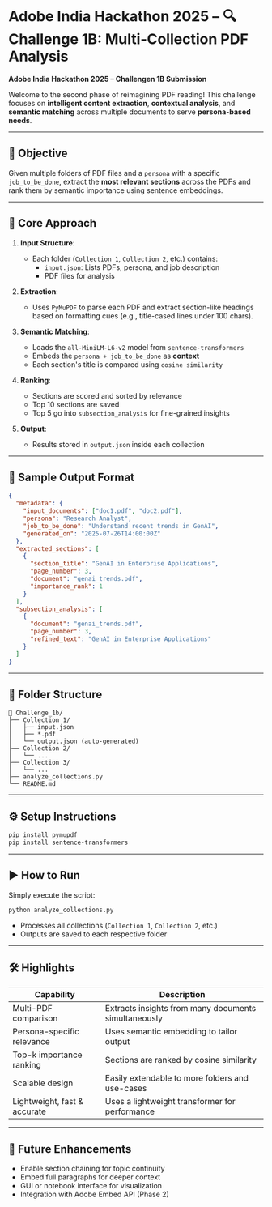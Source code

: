 # Adobe India Hackathon 2025 – 🔍 Challenge 1B: Multi-Collection PDF Analysis
**Adobe India Hackathon 2025 – Challengen 1B Submission**

Welcome to the second phase of reimagining PDF reading! This challenge focuses on **intelligent content extraction**, **contextual analysis**, and **semantic matching** across multiple documents to serve **persona-based needs**.

---

## 🌟 Objective

Given multiple folders of PDF files and a `persona` with a specific `job_to_be_done`, extract the **most relevant sections** across the PDFs and rank them by semantic importance using sentence embeddings.

---

## 🧠 Core Approach

1. **Input Structure**:
   - Each folder (`Collection 1`, `Collection 2`, etc.) contains:
     - `input.json`: Lists PDFs, persona, and job description
     - PDF files for analysis

2. **Extraction**:
   - Uses `PyMuPDF` to parse each PDF and extract section-like headings based on formatting cues (e.g., title-cased lines under 100 chars).

3. **Semantic Matching**:
   - Loads the `all-MiniLM-L6-v2` model from `sentence-transformers`
   - Embeds the `persona + job_to_be_done` as **context**
   - Each section's title is compared using `cosine similarity`

4. **Ranking**:
   - Sections are scored and sorted by relevance
   - Top 10 sections are saved
   - Top 5 go into `subsection_analysis` for fine-grained insights

5. **Output**:
   - Results stored in `output.json` inside each collection

---

## 🧪 Sample Output Format

```json
{
  "metadata": {
    "input_documents": ["doc1.pdf", "doc2.pdf"],
    "persona": "Research Analyst",
    "job_to_be_done": "Understand recent trends in GenAI",
    "generated_on": "2025-07-26T14:00:00Z"
  },
  "extracted_sections": [
    {
      "section_title": "GenAI in Enterprise Applications",
      "page_number": 3,
      "document": "genai_trends.pdf",
      "importance_rank": 1
    }
  ],
  "subsection_analysis": [
    {
      "document": "genai_trends.pdf",
      "page_number": 3,
      "refined_text": "GenAI in Enterprise Applications"
    }
  ]
}
```

---

## 📂 Folder Structure

```
📁 Challenge_1b/
├── Collection 1/
│   ├── input.json
│   ├── *.pdf
│   └── output.json (auto-generated)
├── Collection 2/
│   └── ...
├── Collection 3/
│   └── ...
├── analyze_collections.py
└── README.md
```

---

## ⚙️ Setup Instructions

```bash
pip install pymupdf
pip install sentence-transformers
```

---

## ▶️ How to Run

Simply execute the script:

```bash
python analyze_collections.py
```

- Processes all collections (`Collection 1`, `Collection 2`, etc.)
- Outputs are saved to each respective folder

---

## 🛠️ Highlights

| Capability                    | Description |
|------------------------------|-------------|
| Multi-PDF comparison         | Extracts insights from many documents simultaneously |
| Persona-specific relevance   | Uses semantic embedding to tailor output |
| Top-k importance ranking     | Sections are ranked by cosine similarity |
| Scalable design              | Easily extendable to more folders and use-cases |
| Lightweight, fast & accurate | Uses a lightweight transformer for performance |

---

## 🔮 Future Enhancements

- Enable section chaining for topic continuity
- Embed full paragraphs for deeper context
- GUI or notebook interface for visualization
- Integration with Adobe Embed API (Phase 2)
